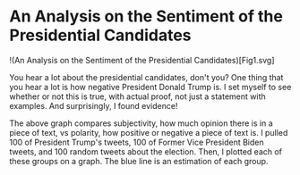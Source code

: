 # An Analysis on the Sentiment of the Presidential Candidates

!(An Analysis on the Sentiment of the Presidential Candidates)[Fig1.svg]

You hear a lot about the presidential candidates, don't you? One thing that you hear a lot is how negative President Donald Trump is. I set myself to see whether or not this is true, with actual proof, not just a statement with examples. And surprisingly, I found evidence!

The above graph compares subjectivity, how much opinion there is in a piece of text, vs polarity, how positive or negative a piece of text is. I pulled 100 of President Trump's tweets, 100 of Former Vice President Biden tweets, and 100 random tweets about the election. Then, I plotted each of these groups on a graph. The blue line is an estimation of each group.